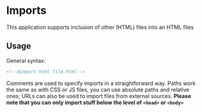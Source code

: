 # Imports
This application supports inclusion of other (HTML) files into an HTML files

## Usage
General syntax:
```html
<!--@import-html file.html-->
```
Comments are used to specify imports in a straightforward way.
Paths work the same as with CSS or JS files, you can use absolute paths and relative ones; URLs can also be used to import files from external sources.
<b>Please note that you can only import stuff below the level of ```<head>``` or ```<body>``` </b>